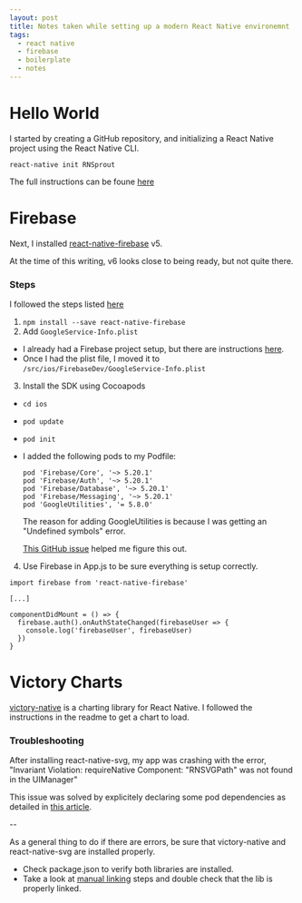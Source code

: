 ```yaml
---
layout: post
title: Notes taken while setting up a modern React Native environemnt
tags:
  - react native
  - firebase
  - boilerplate
  - notes
---
```


# Hello World

I started by creating a GitHub repository, and initializing a React Native project using the React Native CLI.

```react-native init RNSprout```

The full instructions can be foune [here](https://facebook.github.io/react-native/docs/getting-started)

# Firebase

Next, I installed [react-native-firebase](https://rnfirebase.io/docs/v5.x.x/installation/initial-setup) v5.

At the time of this writing, v6 looks close to being ready, but not quite there.

### Steps

I followed the steps listed [here](https://rnfirebase.io/docs/v5.x.x/installation/ios)

1. `npm install --save react-native-firebase`
2. Add `GoogleService-Info.plist`
  - I already had a Firebase project setup, but there are instructions [here](https://firebase.google.com/docs/ios/setup#add_firebase_to_your_app).
  - Once I had the plist file, I moved it to `/src/ios/FirebaseDev/GoogleService-Info.plist`
3. Install the SDK using Cocoapods
  - `cd ios`
  - `pod update`
  - `pod init`
  - I added the following pods to my Podfile:
    ```
    pod 'Firebase/Core', '~> 5.20.1'
    pod 'Firebase/Auth', '~> 5.20.1'
    pod 'Firebase/Database', '~> 5.20.1'
    pod 'Firebase/Messaging', '~> 5.20.1'
    pod 'GoogleUtilities', '= 5.8.0'
    ```

    The reason for adding GoogleUtilities is because I was getting an "Undefined symbols" error.

    [This GitHub issue](https://github.com/invertase/react-native-firebase/issues/1975) helped me figure this out.
4. Use Firebase in App.js to be sure everything is setup correctly.
  ```
  import firebase from 'react-native-firebase'

  [...]

  componentDidMount = () => {
    firebase.auth().onAuthStateChanged(firebaseUser => {
      console.log('firebaseUser', firebaseUser)
    })
  }
  ```

# Victory Charts

[victory-native](https://github.com/FormidableLabs/victory-native) is a charting library for React Native. I followed the instructions in the readme to get a chart to load.

### Troubleshooting

After installing react-native-svg, my app was crashing with the error, "Invariant Violation: requireNative Component: "RNSVGPath" was not found in the UIManager"

This issue was solved by explicitely declaring some pod dependencies as detailed in [this article](https://sandstorm.de/de/blog/post/react-native-managing-native-dependencies-using-xcode-and-cocoapods.html).

--

As a general thing to do if there are errors, be sure that victory-native and react-native-svg are installed properly.
- Check package.json to verify both libraries are installed.
- Take a look at [manual linking](https://github.com/react-native-community/react-native-svg#manually) steps and double check that the lib is properly linked.
